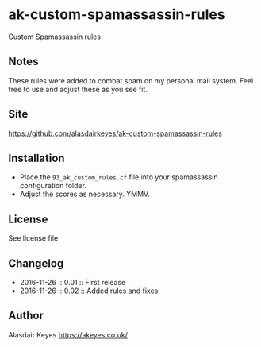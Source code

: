 # ak-custom-spamassassin-rules

Custom Spamassassin rules

## Notes

These rules were added to combat spam on my personal mail system. Feel free to
use and adjust these as you see fit.

## Site

https://github.com/alasdairkeyes/ak-custom-spamassassin-rules

## Installation

* Place the `93_ak_custom_rules.cf` file into your spamassassin configuration
folder.
* Adjust the scores as necessary. YMMV.

## License

See license file

## Changelog

* 2016-11-26 :: 0.01 :: First release
* 2016-11-26 :: 0.02 :: Added rules and fixes

## Author

Alasdair Keyes https://akeyes.co.uk/
